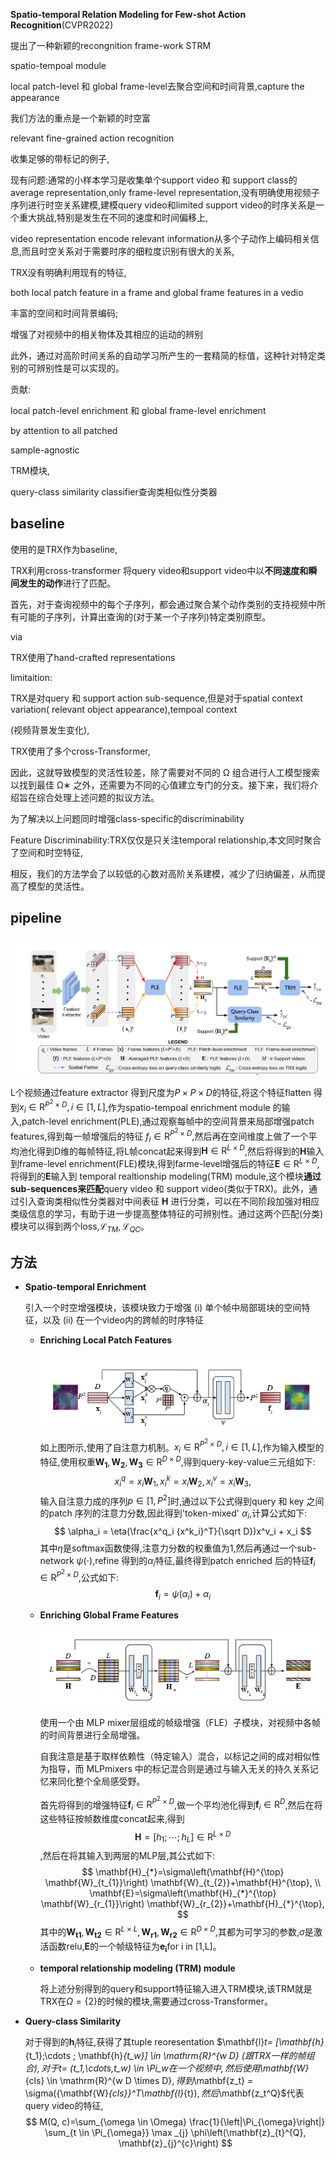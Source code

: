 **Spatio-temporal Relation Modeling for Few-shot Action Recognition**(CVPR2022)

提出了一种新颖的recongnition frame-work STRM

spatio-tempoal module

local patch-level 和 global frame-level去聚合空间和时间背景,capture the appearance

我们方法的重点是一个新颖的时空富

relevant fine-grained action recognition

收集足够的带标记的例子,

现有问题:通常的小样本学习是收集单个support video 和 support class的average representation,only frame-level representation,没有明确使用视频子序列进行时空关系建模,建模query video和limited support video的时序关系是一个重大挑战,特别是发生在不同的速度和时间偏移上,

video representation encode relevant information从多个子动作上编码相关信息,而且时空关系对于需要时序的细粒度识别有很大的关系,

TRX没有明确利用现有的特征,

both local patch feature in a frame and global frame features in a vedio

丰富的空间和时间背景编码;

增强了对视频中的相关物体及其相应的运动的辨别

此外，通过对高阶时间关系的自动学习所产生的一套精简的标值，这种针对特定类别的可辨别性是可以实现的。

贡献:

local patch-level enrichment 和 global frame-level enrichment

by attention to all patched

sample-agnostic

TRM模块,

query-class similarity classifier查询类相似性分类器

## baseline

使用的是TRX作为baseline,

TRX利用cross-transformer 将query video和support video中以**不同速度和瞬间发生的动作**进行了匹配。

首先，对于查询视频中的每个子序列，都会通过聚合某个动作类别的支持视频中所有可能的子序列，计算出查询的(对于某一个子序列)特定类别原型。

via

TRX使用了hand-crafted representations

limitaition:

TRX是对query 和 support action sub-sequence,但是对于spatial context variation( relevant object appearance),tempoal context

(视频背景发生变化),

TRX使用了多个cross-Transformer,

因此，这就导致模型的灵活性较差，除了需要对不同的 Ω 组合进行人工模型搜索以找到最佳 Ω∗ 之外，还需要为不同的心值建立专门的分支。接下来，我们将介绍旨在综合处理上述问题的拟议方法。

为了解决以上问题同时增强class-specific的discriminability

Feature Discriminability:TRX仅仅是只关注temporal relationship,本文同时聚合了空间和时空特征,

相反，我们的方法学会了以较低的心数对高阶关系建模，减少了归纳偏差，从而提高了模型的灵活性。

## pipeline

 ![image-20231202135112590](attachments\image-20231202135112590.png)

L个视频通过feature extractor 得到尺度为$P\times P \times D$的特征,将这个特征flatten 得到$x_i \in \mathrm{R}^{P^2\times D},i\in [1,L]$,作为spatio-tempoal enrichment module 的输入,patch-level enrichment(PLE),通过观察每帧中的空间背景来局部增强patch features,得到每一帧增强后的特征 $f_i \in \mathrm{R}^{P^2 \times D}$,然后再在空间维度上做了一个平均池化得到D维的每帧特征,将L帧concat起来得到$\mathbf{H} \in \mathrm{R}^{L \times D}$,然后将得到的$\mathbf{H}$输入到frame-level enrichment(FLE)模块,得到farme-level增强后的特征$\mathbf{E} \in \mathrm{R}^{L \times D}$,将得到的$\mathbf{E}$输入到 temporal realtionship modeling(TRM) module,这个模块**通过sub-sequences来匹配**query video 和 support video(类似于TRX)。此外，通过引入查询类相似性分类器对中间表征 $\mathbf{H}$ 进行分类，可以在不同阶段加强对相应类级信息的学习，有助于进一步提高整体特征的可辨别性。通过这两个匹配(分类)模块可以得到两个loss,$\mathcal{L}_{TM},\mathcal{L}_{QC}$。

## 方法

- **Spatio-temporal Enrichment**

  引入一个时空增强模块，该模块致力于增强 (i) 单个帧中局部斑块的空间特征，以及 (ii) 在一个video内的跨帧的时序特征

  - **Enriching Local Patch Features**

    ![image-20231202143652022](attachments\image-20231202143652022.png)

    如上图所示,使用了自注意力机制。$x_i \in \mathrm{R}^{P^2\times D},i\in [1,L]$,作为输入模型的特征,使用权重$\mathbf{W_1},\mathbf{W_2},\mathbf{W_3} \in \mathrm{R}^{D\times D}$,得到query-key-value三元组如下:
    $$
    x^q_i = x_i\mathbf{W}_1, x^k_i = x_i\mathbf{W}_2, x^v_i = x_i\mathbf{W}_3,
    $$
    输入自注意力成的序列$p\in [1,P^2]$时,通过以下公式得到query 和 key 之间的patch 序列的注意力分数,因此得到'token-mixed' $\alpha _i$,计算公式如下:
    $$
    \alpha_i = \eta(\frac{x^q_i {x^k_i}^T}{\sqrt D})x^v_i + x_i
    $$
    其中$\eta$是softmax函数使得,注意力分数的权重值为1,然后再通过一个sub-network $\psi(\cdot)$,refine 得到的$\alpha_i$特征,最终得到patch enriched 后的特征$\mathbf{f}_i \in \mathrm{R}^{P^2 \times D}$,公式如下:
    $$
    \mathbf{f}_i = \psi(\alpha_i) + \alpha_i
    $$

  - **Enriching Global Frame Features**

    ![image-20231202155359541](attachments\image-20231202155359541.png)

    使用一个由 MLP mixer层组成的帧级增强（FLE）子模块，对视频中各帧的时间背景进行全局增强。

    自我注意是基于取样依赖性（特定输入）混合，以标记之间的成对相似性为指导，而 MLPmixers 中的标记混合则是通过与输入无关的持久关系记忆来同化整个全局感受野。

    首先将得到的增强特征$\mathbf{f}_i \in \mathrm{R}^{P^2 \times D}$,做一个平均池化得到$\mathbf{f}_i \in \mathrm{R}^{D}$,然后在将这些特征按帧数维度concat起来,得到$$\mathbf{H}=[h_1;\cdots;h_L] \in \mathrm{R}^{L \times D}$$,然后在将其输入到两层的MLP层,其公式如下:
    $$
    \mathbf{H}_{*}=\sigma\left(\mathbf{H}^{\top} \mathbf{W}_{t_{1}}\right) \mathbf{W}_{t_{2}}+\mathbf{H}^{\top}, \\
    \mathbf{E}=\sigma\left(\mathbf{H}_{*}^{\top} \mathbf{W}_{r_{1}}\right) \mathbf{W}_{r_{2}}+\mathbf{H}_{*}^{\top},
    $$
    其中的$\mathbf{W_{t1}},\mathbf{W_{t2}}\in \mathrm{R}^{L\times L},\mathbf{W_{r1}},\mathbf{W_{r2}} \in \mathrm{R}^{D\times D}$,其都为可学习的参数,$\sigma$是激活函数relu,$\mathbf{E}$的一个帧级特征为$\mathbf{e_i}$for i in [1,L]。

  - **temporal relationship modeling (TRM) module**

    将上述分别得到的query和support特征输入进入TRM模块,该TRM就是TRX在$\Omega = \{2\}$的时候的模块,需要通过cross-Transformer。

- **Query-class Similarity**

  对于得到的$\mathbf{h}_i$特征,获得了其tuple reoresentation $\mathbf{l}_t= [\mathbf{h}_{t_1};\cdots ; \mathbf{h}_{t_w}] \in  \mathrm{R}^{w D} $(跟TRX一样的帧组合),对于$t= (t_1,\cdots,t_w) \in \Pi_w$在一个视频中,然后使用$\mathbf{W}_{cls} \in  \mathrm{R}^{w D \times D}$,得到$\mathbf{z_t} = \sigma({\mathbf{W}_{cls}}^T\mathbf{l}_{t})$,然后$\mathbf{z_t^Q}$代表query video的特征,
  $$
  M(Q, c)=\sum_{\omega \in \Omega} \frac{1}{\left|\Pi_{\omega}\right|} \sum_{t \in \Pi_{\omega}} \max _{j} \phi\left(\mathbf{z}_{t}^{Q}, \mathbf{z}_{j}^{c}\right)
  $$
  

  
